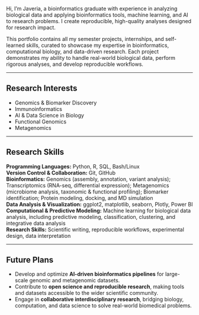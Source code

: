 Hi, I’m Javeria, a bioinformatics graduate with experience in analyzing biological data and applying bioinformatics tools, machine learning, and AI to research problems. I create reproducible, high-quality analyses designed for research impact.

This portfolio contains all my semester projects, internships, and self-learned skills, curated to showcase my expertise in bioinformatics, computational biology, and data-driven research. Each project demonstrates my ability to handle real-world biological data, perform rigorous analyses, and develop reproducible workflows.

---

## Research Interests
- Genomics & Biomarker Discovery  
- Immunoinformatics  
- AI & Data Science in Biology  
- Functional Genomics  
- Metagenomics
---

## Research Skills

**Programming Languages:** Python, R, SQL, Bash/Linux  
**Version Control & Collaboration:** Git, GitHub  
**Bioinformatics:** Genomics (assembly, annotation, variant analysis); Transcriptomics (RNA-seq, differential expression); Metagenomics (microbiome analysis, taxonomic & functional profiling); Biomarker identification; Protein modeling, docking, and MD simulation  
**Data Analysis & Visualization:** ggplot2, matplotlib, seaborn, Plotly, Power BI  
**Computational & Predictive Modeling:** Machine learning for biological data analysis, including predictive modeling, classification, clustering, and integrative data analysis  
**Research Skills:** Scientific writing, reproducible workflows, experimental design, data interpretation  

---

## Future Plans

- Develop and optimize **AI-driven bioinformatics pipelines** for large-scale genomic and metagenomic datasets.  
- Contribute to **open science and reproducible research**, making tools and datasets accessible to the wider scientific community.  
- Engage in **collaborative interdisciplinary research**, bridging biology, computation, and data science to solve real-world biomedical problems.  

